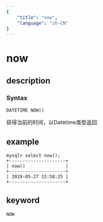 ```yaml
---
{
    "title": "now",
    "language": "zh-CN"
}
---
```


<!-- 
Licensed to the Apache Software Foundation (ASF) under one
or more contributor license agreements.  See the NOTICE file
distributed with this work for additional information
regarding copyright ownership.  The ASF licenses this file
to you under the Apache License, Version 2.0 (the
"License"); you may not use this file except in compliance
with the License.  You may obtain a copy of the License at

  http://www.apache.org/licenses/LICENSE-2.0

Unless required by applicable law or agreed to in writing,
software distributed under the License is distributed on an
"AS IS" BASIS, WITHOUT WARRANTIES OR CONDITIONS OF ANY
KIND, either express or implied.  See the License for the
specific language governing permissions and limitations
under the License.
-->

# now

## description

### Syntax

`DATETIME NOW()`

获得当前的时间，以Datetime类型返回

## example

```
mysql> select now();
+---------------------+
| now()               |
+---------------------+
| 2019-05-27 15:58:25 |
+---------------------+
```

## keyword

    NOW
